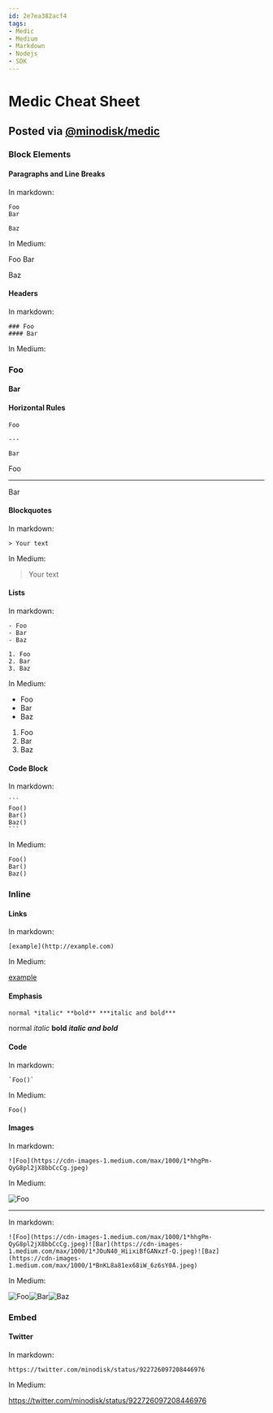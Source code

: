 ```yaml
---
id: 2e7ea382acf4
tags:
- Medic
- Medium
- Markdown
- Nodejs
- SDK
---
```


# Medic Cheat Sheet

## Posted via [@minodisk/medic](https://github.com/minodisk/medic)

### Block Elements

#### Paragraphs and Line Breaks

In markdown:

```
Foo
Bar

Baz
```

In Medium:

Foo
Bar

Baz

#### Headers

In markdown:

```
### Foo
#### Bar
```

In Medium:

### Foo
#### Bar

#### Horizontal Rules

```
Foo

---

Bar
```

Foo

---

Bar

#### Blockquotes

In markdown:

```
> Your text
```

In Medium:

> Your text

#### Lists

In markdown:

```
- Foo
- Bar
- Baz

1. Foo
2. Bar
3. Baz
```

In Medium:

- Foo
- Bar
- Baz

1. Foo
2. Bar
3. Baz

#### Code Block

In markdown:

    ```
    Foo()
    Bar()
    Baz()
    ```

In Medium:

```
Foo()
Bar()
Baz()
```

### Inline

#### Links

In markdown:

```
[example](http://example.com)
```

In Medium:

[example](http://example.com)

#### Emphasis

```
normal *italic* **bold** ***italic and bold***
```

normal *italic* **bold** ***italic and bold***

#### Code

In markdown:

    `Foo()`

In Medium:

`Foo()`

#### Images

In markdown:

```
![Foo](https://cdn-images-1.medium.com/max/1000/1*hhgPm-QyG8pl2jX8bbCcCg.jpeg)
```

In Medium:

![Foo](https://cdn-images-1.medium.com/max/1000/1*hhgPm-QyG8pl2jX8bbCcCg.jpeg)

---

In markdown:

```
![Foo](https://cdn-images-1.medium.com/max/1000/1*hhgPm-QyG8pl2jX8bbCcCg.jpeg)![Bar](https://cdn-images-1.medium.com/max/1000/1*JOuN40_HiixiBfGANxzf-Q.jpeg)![Baz](https://cdn-images-1.medium.com/max/1000/1*BnKL8a81ex68iW_6z6sY0A.jpeg)
```

In Medium:

![Foo](https://cdn-images-1.medium.com/max/1000/1*hhgPm-QyG8pl2jX8bbCcCg.jpeg)![Bar](https://cdn-images-1.medium.com/max/1000/1*JOuN40_HiixiBfGANxzf-Q.jpeg)![Baz](https://cdn-images-1.medium.com/max/1000/1*BnKL8a81ex68iW_6z6sY0A.jpeg)

### Embed

#### Twitter

In markdown:

```
https://twitter.com/minodisk/status/922726097208446976
```

In Medium:

https://twitter.com/minodisk/status/922726097208446976
